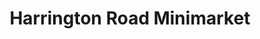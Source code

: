 ---
title: "Harrington Road Minimarket"
url: /kettering/harrington-road-minimarket/
shop: convenience
---
